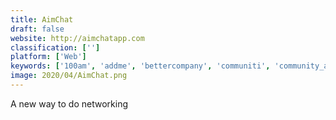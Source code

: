 ```yaml
---
title: AimChat
draft: false 
website: http://aimchatapp.com
classification: ['']
platform: ['Web']
keywords: ['100am', 'addme', 'bettercompany', 'communiti', 'community_academy', 'disqus', 'discourse', 'ethnamed', 'graphjs', 'haystack', 'hiregun.co', 'linkkle', 'meetup', 'mightybell', 'ping', 'positive_black_news_network', 'remember', 'schnack', 'shocase', 'shoot', 'spriteville']
image: 2020/04/AimChat.png
---
```

A new way to do networking